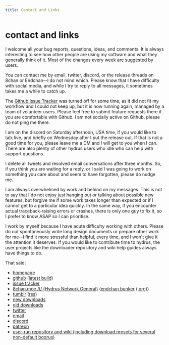 ```yaml
---
title: Contact and Links
---
```

 
# contact and links

I welcome all your bug reports, questions, ideas, and comments. It is always interesting to see how other people are using my software and what they generally think of it. Most of the changes every week are suggested by users.

You can contact me by email, twitter, discord, or the release threads on 8chan or Endchan--I do not mind which. Please know that I have difficulty with social media, and while I try to reply to all messages, it sometimes takes me a while to catch up.

The [Github Issue Tracker](https://github.com/hydrusnetwork/hydrus/issues) was turned off for some time, as it did not fit my workflow and I could not keep up, but it is now running again, managed by a team of volunteer users. Please feel free to submit feature requests there if you are comfortable with Github. I am not socially active on Github, please do not ping me there.

I am on the discord on Saturday afternoon, USA time, if you would like to talk live, and briefly on Wednesday after I put the release out. If that is not a good time for you, please leave me a DM and I will get to you when I can. There are also plenty of other hydrus users who idle who can help with support questions.

I delete all tweets and resolved email conversations after three months. So, if you think you are waiting for a reply, or I said I was going to work on something you care about and seem to have forgotten, please do nudge me.

I am always overwhelmed by work and behind on my messages. This is not to say that I do not enjoy just hanging out or talking about possible new features, but forgive me if some work takes longer than expected or if I cannot get to a particular idea quickly. In the same way, if you encounter actual traceback-raising errors or crashes, there is only one guy to fix it, so I prefer to know ASAP so I can prioritise.

I work by myself because I have acute difficulty working with others. Please do not spontaneously write long design documents or prepare other work for me--I find it more stressful than helpful, every time, and I won't give it the attention it deserves. If you would like to contribute time to hydrus, the user projects like the downloader repository and wiki help guides always have things to do.

That said:

*   [homepage](https://hydrusnetwork.github.io/hydrus/)
*   [github](https://github.com/hydrusnetwork/hydrus) ([latest build](https://github.com/hydrusnetwork/hydrus/releases/latest))
*   [issue tracker](https://github.com/hydrusnetwork/hydrus/issues)
*   [8chan.moe /t/ (Hydrus Network General)](https://8chan.moe/t/catalog.html) ([endchan bunker](https://endchan.net/hydrus/) [(.org)](https://endchan.org/hydrus/))
*   [tumblr](https://hydrus.tumblr.com) ([rss](http://hydrus.tumblr.com/rss))
*   [new downloads](https://github.com/hydrusnetwork/hydrus/releases)
*   [old downloads](https://www.mediafire.com/hydrus)
*   [twitter](https://twitter.com/hydrusnetwork)
*   [email](mailto:hydrus.admin@gmail.com)
*   [discord](https://discord.gg/wPHPCUZ)
*   [patreon](https://www.patreon.com/hydrus_dev)
*   [user-run repository and wiki (including download presets for several non-default boorus)](https://github.com/CuddleBear92/Hydrus-Presets-and-Scripts)

